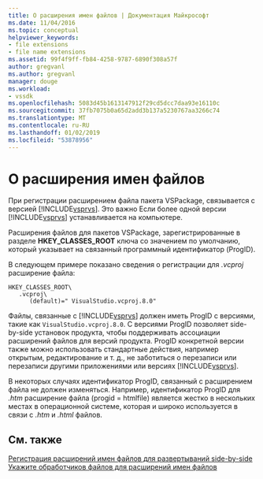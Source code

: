```yaml
---
title: О расширения имен файлов | Документация Майкрософт
ms.date: 11/04/2016
ms.topic: conceptual
helpviewer_keywords:
- file extensions
- file name extensions
ms.assetid: 99f4f9ff-fb84-4258-9787-6890f308a57f
author: gregvanl
ms.author: gregvanl
manager: douge
ms.workload:
- vssdk
ms.openlocfilehash: 5083d45b1613147912f29cd5dcc7daa93e16110c
ms.sourcegitcommit: 37fb7075b0a65d2add3b137a5230767aa3266c74
ms.translationtype: MT
ms.contentlocale: ru-RU
ms.lasthandoff: 01/02/2019
ms.locfileid: "53878956"
---
```

# <a name="about-file-name-extensions"></a>О расширения имен файлов
При регистрации расширением файла пакета VSPackage, связывается с версией [!INCLUDE[vsprvs](../code-quality/includes/vsprvs_md.md)]. Это важно Если более одной версии [!INCLUDE[vsprvs](../code-quality/includes/vsprvs_md.md)] устанавливается на компьютере.  
  
 Расширения файлов для пакетов VSPackage, зарегистрированные в разделе **HKEY_CLASSES_ROOT** ключа со значением по умолчанию, который указывает на связанный программный идентификатор (ProgID).  
  
 В следующем примере показано сведения о регистрации для *.vcproj* расширение файла:  
  
```  
HKEY_CLASSES_ROOT\  
   .vcproj\  
      (default)=" VisualStudio.vcproj.8.0"   
```  
  
 Файлы, связанные с [!INCLUDE[vsprvs](../code-quality/includes/vsprvs_md.md)] должен иметь ProgID с версиями, такие как `VisualStudio.vcproj.8.0`. С версиями ProgID позволяет side-by-side установок продукта, чтобы поддерживать ассоциации расширений файлов для версий продукта. ProgID конкретной версии также можно использовать стандартные действия, например открытым, редактирование и т. д., не заботиться о перезаписи или перезаписи другими приложениями или версиях [!INCLUDE[vsprvs](../code-quality/includes/vsprvs_md.md)].  
  
 В некоторых случаях идентификатор ProgID, связанный с расширением файла не должен изменяться. Например, идентификатор ProgID для *.htm* расширение файла (progid = htmlfile) является жестко в нескольких местах в операционной системе, которая и широко используется в связи с *.htm* и *.html* файлов.  
  
## <a name="see-also"></a>См. также  
 [Регистрация расширений имен файлов для развертываний side-by-side](../extensibility/registering-file-name-extensions-for-side-by-side-deployments.md)   
 [Укажите обработчиков файлов для расширений имен файлов](../extensibility/specifying-file-handlers-for-file-name-extensions.md)